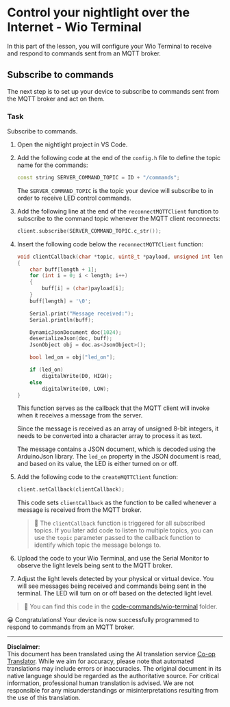 <!--
CO_OP_TRANSLATOR_METADATA:
{
  "original_hash": "6754c915dae64ba70fcd5e52c37f3adf",
  "translation_date": "2025-08-28T19:56:08+00:00",
  "source_file": "1-getting-started/lessons/4-connect-internet/wio-terminal-commands.md",
  "language_code": "en"
}
-->
# Control your nightlight over the Internet - Wio Terminal

In this part of the lesson, you will configure your Wio Terminal to receive and respond to commands sent from an MQTT broker.

## Subscribe to commands

The next step is to set up your device to subscribe to commands sent from the MQTT broker and act on them.

### Task

Subscribe to commands.

1. Open the nightlight project in VS Code.

1. Add the following code at the end of the `config.h` file to define the topic name for the commands:

    ```cpp
    const string SERVER_COMMAND_TOPIC = ID + "/commands";
    ```

    The `SERVER_COMMAND_TOPIC` is the topic your device will subscribe to in order to receive LED control commands.

1. Add the following line at the end of the `reconnectMQTTClient` function to subscribe to the command topic whenever the MQTT client reconnects:

    ```cpp
    client.subscribe(SERVER_COMMAND_TOPIC.c_str());
    ```

1. Insert the following code below the `reconnectMQTTClient` function:

    ```cpp
    void clientCallback(char *topic, uint8_t *payload, unsigned int length)
    {
        char buff[length + 1];
        for (int i = 0; i < length; i++)
        {
            buff[i] = (char)payload[i];
        }
        buff[length] = '\0';
    
        Serial.print("Message received:");
        Serial.println(buff);
    
        DynamicJsonDocument doc(1024);
        deserializeJson(doc, buff);
        JsonObject obj = doc.as<JsonObject>();
    
        bool led_on = obj["led_on"];
    
        if (led_on)
            digitalWrite(D0, HIGH);
        else
            digitalWrite(D0, LOW);
    }
    ```

    This function serves as the callback that the MQTT client will invoke when it receives a message from the server.

    Since the message is received as an array of unsigned 8-bit integers, it needs to be converted into a character array to process it as text.

    The message contains a JSON document, which is decoded using the ArduinoJson library. The `led_on` property in the JSON document is read, and based on its value, the LED is either turned on or off.

1. Add the following code to the `createMQTTClient` function:

    ```cpp
    client.setCallback(clientCallback);
    ```

    This code sets `clientCallback` as the function to be called whenever a message is received from the MQTT broker.

    > 💁 The `clientCallback` function is triggered for all subscribed topics. If you later add code to listen to multiple topics, you can use the `topic` parameter passed to the callback function to identify which topic the message belongs to.

1. Upload the code to your Wio Terminal, and use the Serial Monitor to observe the light levels being sent to the MQTT broker.

1. Adjust the light levels detected by your physical or virtual device. You will see messages being received and commands being sent in the terminal. The LED will turn on or off based on the detected light level.

> 💁 You can find this code in the [code-commands/wio-terminal](../../../../../1-getting-started/lessons/4-connect-internet/code-commands/wio-terminal) folder.

😀 Congratulations! Your device is now successfully programmed to respond to commands from an MQTT broker.

---

**Disclaimer**:  
This document has been translated using the AI translation service [Co-op Translator](https://github.com/Azure/co-op-translator). While we aim for accuracy, please note that automated translations may include errors or inaccuracies. The original document in its native language should be regarded as the authoritative source. For critical information, professional human translation is advised. We are not responsible for any misunderstandings or misinterpretations resulting from the use of this translation.